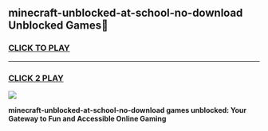 
## minecraft-unblocked-at-school-no-download Unblocked Games👋
<h3>
<a href="https://news.freeplayer.one?title=minecraft-unblocked-at-school-no-download&ref=16F">CLICK TO PLAY</a></h3>
<hr>

<h3>
<a href="https://news.freeplayer.one?title=minecraft-unblocked-at-school-no-download&ref=16F">CLICK 2 PLAY</a>
  
</h3>

<a href="https://news.freeplayer.one?title=minecraft-unblocked-at-school-no-download&ref=16F/"><img src="https://clearcache.store/games.png"></a>


**minecraft-unblocked-at-school-no-download games unblocked: Your Gateway to Fun and Accessible Online Gaming**
